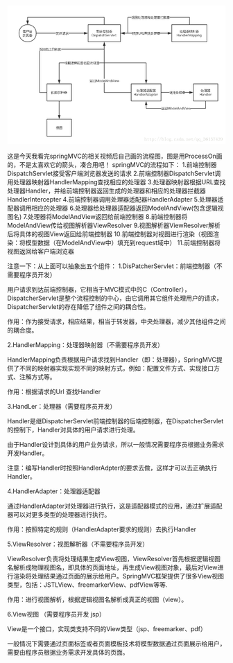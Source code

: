 ![这里写图片描述](resources/0FB783479E70E3768B90EB1897B42462.png)

这是今天我看完springMVC的相关视频后自己画的流程图，图是用ProcessOn画的，不是太喜欢它的箭头，凑合用吧！ 
springMVC的流程如下： 
1.前端控制器DispatchServlet接受客户端浏览器发送的请求 
2.前端控制器DispatchServlet调用处理器映射器HandlerMapping查找相应的处理器 
3.处理器映射器根据URL查找处理器Handler，并给前端控制器返回生成的处理器和相应的处理器拦截器HandlerIntercepter 
4.前端控制器调用处理器适配器HandlerAdapter 
5.处理器适配器调用相应的处理器 
6.处理器给处理器适配器返回ModelAndView(包含逻辑视图名) 
7.处理器将ModelAndView返回给前端控制器 
8.前端控制器将ModelAndView传给视图解析器ViewResolver 
9.视图解析器ViewResolver解析后将具体的视图View返回给前端控制器 
10.前端控制器对视图进行渲染（视图渲染：将模型数据（在ModelAndView中）填充到request域中） 
11.前端控制器将视图返回给客户端浏览器

注意一下：从上面可以抽象出五个组件： 
1.DisPatcherServlet：前端控制器（不需要程序员开发）

用户请求到达前端控制器，它相当于MVC模式中的C（Controller），DispatcherServlet是整个流程控制的中心，由它调用其它组件处理用户的请求，DispatcherServlet的存在降低了组件之间的耦合性。

作用：作为接受请求，相应结果，相当于转发器，中央处理器，减少其他组件之间的耦合度。

2.HandlerMapping：处理器映射器（不需要程序员开发）

HandlerMapping负责根据用户请求找到Handler（即：处理器），SpringMVC提供了不同的映射器实现实现不同的映射方式，例如：配置文件方式、实现接口方式、注解方式等。

作用：根据请求的Url 查找Handler

3.HandLer：处理器（需要程序员开发）

Handler是继DispatcherServlet前端控制器的后端控制器，在DispatcherServlet的控制下，Handler对具体的用户请求进行处理。

由于Handler设计到具体的用户业务请求，所以一般情况需要程序员根据业务需求开发Handler。

注意：编写Handler时按照HandlerAdpter的要求去做，这样才可以去正确执行Handler。

4.HandlerAdapter：处理器适配器

通过HandlerAdapter对处理器进行执行，这是适配器模式的应用，通过扩展适配器可以对更多类型的处理器进行执行。

作用：按照特定的规则（HandlerAdapter要求的规则）去执行Handler

5.ViewResolver：视图解析器（不需要程序员开发）

ViewResolver负责将处理结果生成View视图，ViewResolver首先根据逻辑视图名解析成物理视图名，即具体的页面地址，再生成View视图对象，最后对View进行渲染将处理结果通过页面的展示给用户。SpringMVC框架提供了很多View视图类型，包括：JSTLView、freemarkerView、pdfView等等.

作用：进行视图解析，根据逻辑视图名解析成真正的视图（view）。

6.View视图 （需要程序员开发 jsp）

View是一个接口，实现类支持不同的View类型（jsp、freemarker、pdf）

一般情况下需要通过页面标签或者页面模板技术将模型数据通过页面展示给用户，需要由程序员根据业务需求开发具体的页面。